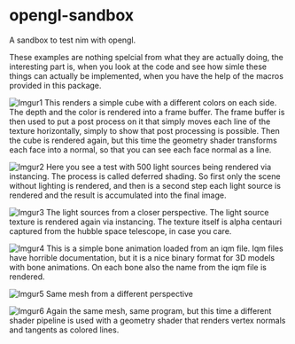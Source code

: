 # opengl-sandbox
A sandbox to test nim with opengl.

These examples are nothing spelcial from what they are actually doing, the interesting part is, when you look at the code and see how simle these things can actually be implemented, when you have the help of the macros provided in this package.

![Imgur1](http://i.imgur.com/zHnLCqd.png)
This renders a simple cube with a different colors on each side. The depth and the color is rendered into a frame buffer. The frame buffer is then used to put a post process on it that simply moves each line of the texture horizontally, simply to show that post processing is possible. Then the cube is rendered again, but this time the geometry shader transforms each face into a normal, so that you can see each face normal as a line.

![Imgur2](http://i.imgur.com/eF45VTy.png)
Here you see a test with 500 light sources being rendered via instancing. The process is called deferred shading. So first only the scene without lighting is rendered, and then is a second step each light source is rendered and the result is accumulated into the final image.

![Imgur3](http://i.imgur.com/Z1OCZip.jpg)
The light sources from a closer perspective. The light source texture is rendered again via instancing. The texture itself is alpha centauri captured from the hubble space telescope, in case you care.

![Imgur4](http://i.imgur.com/ZoEAQEe.png)
This is a simple bone animation loaded from an iqm file. Iqm files have horrible documentation, but it is a nice binary format for 3D models with bone animations. On each bone also the name from the iqm file is rendered.

![Imgur5](http://i.imgur.com/YENpsbQ.png)
Same mesh from a different perspective

![Imgur6](http://i.imgur.com/70TDgF0.png)
Again the same mesh, same program, but this time a different shader pipeline is used with a geometry shader that renders vertex normals and tangents as colored lines.

